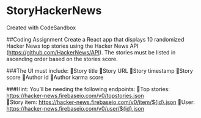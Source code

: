 # StoryHackerNews
Created with CodeSandbox

##Coding Assignment
Create a React app that displays 10 randomized Hacker News top stories using 
the Hacker News API (https://github.com/HackerNews/API). The stories must be 
listed in ascending order based on the stories score.

###The UI must include:
Story title
Story URL
Story timestamp
Story score
Author id
Author karma score

###Hint: You’ll be needing the following endpoints:
Top stories: https://hacker-news.firebaseio.com/v0/topstories.json  
Story item: https://hacker-news.firebaseio.com/v0/item/${id}.json 
User: https://hacker-news.firebaseio.com/v0/user/${id}.json 
